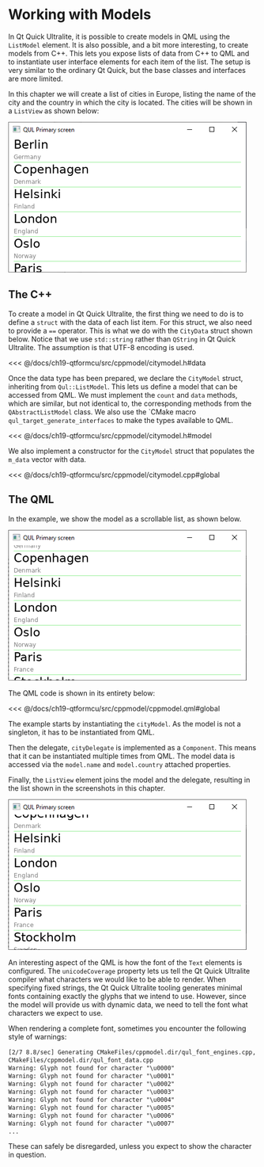 # Working with Models

In Qt Quick Ultralite, it is possible to create models in QML using the ``ListModel`` element. It is also possible, and a bit more interesting, to create models from C++. This lets you expose lists of data from C++ to QML and to instantiate user interface elements for each item of the list. The setup is very similar to the ordinary Qt Quick, but the base classes and interfaces are more limited.

In this chapter we will create a list of cities in Europe, listing the name of the city and the country in which the city is located. The cities will be shown in a ``ListView`` as shown below:

![](./assets/model-1.png)

## The C++

To create a model in Qt Quick Ultralite, the first thing we need to do is to define a ``struct`` with the data of each list item. For this struct, we also need to provide a ``==`` operator. This is what we do with the ``CityData`` struct shown below. Notice that we use ``std::string`` rather than ``QString`` in Qt Quick Ultralite. The assumption is that UTF-8 encoding is used.

<<< @/docs/ch19-qtformcu/src/cppmodel/citymodel.h#data

Once the data type has been prepared, we declare the ``CityModel`` struct, inheriting from ``Qul::ListModel``. This lets us define a model that can be accessed from QML. We must implement the ``count`` and ``data`` methods, which are similar, but not identical to, the corresponding methods from the ``QAbstractListModel`` class. We also use the `CMake macro ``qul_target_generate_interfaces`` to make the types available to QML.

<<< @/docs/ch19-qtformcu/src/cppmodel/citymodel.h#model

We also implement a constructor for the ``CityModel`` struct that populates the ``m_data`` vector with data.

<<< @/docs/ch19-qtformcu/src/cppmodel/citymodel.cpp#global

## The QML

In the example, we show the model as a scrollable list, as shown below.

![](./assets/model-2.png)

The QML code is shown in its entirety below:

<<< @/docs/ch19-qtformcu/src/cppmodel/cppmodel.qml#global

The example starts by instantiating the ``cityModel``. As the model is not a singleton, it has to be instantiated from QML.

Then the delegate, ``cityDelegate`` is implemented as a ``Component``. This means that it can be instantiated multiple times from QML. The model data is accessed via the ``model.name`` and ``model.country`` attached properties.

Finally, the ``ListView`` element joins the model and the delegate, resulting in the list shown in the screenshots in this chapter.

![](./assets/model-3.png)

An interesting aspect of the QML is how the font of the ``Text`` elements is configured. The ``unicodeCoverage`` property lets us tell the Qt Quick Ultralite compiler what characters we would like to be able to render. When specifying fixed strings, the Qt Quick Ultralite tooling generates minimal fonts containing exactly the glyphs that we intend to use. However, since the model will provide us with dynamic data, we need to tell the font what characters we expect to use.

When rendering a complete font, sometimes you encounter the following style of warnings:

```
[2/7 8.8/sec] Generating CMakeFiles/cppmodel.dir/qul_font_engines.cpp, CMakeFiles/cppmodel.dir/qul_font_data.cpp
Warning: Glyph not found for character "\u0000"
Warning: Glyph not found for character "\u0001"
Warning: Glyph not found for character "\u0002"
Warning: Glyph not found for character "\u0003"
Warning: Glyph not found for character "\u0004"
Warning: Glyph not found for character "\u0005"
Warning: Glyph not found for character "\u0006"
Warning: Glyph not found for character "\u0007"
...
```

These can safely be disregarded, unless you expect to show the character in question.

